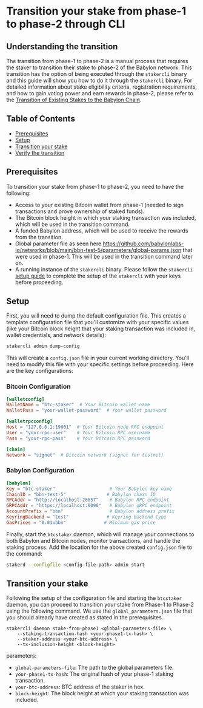 # Transition your stake from phase-1 to phase-2 through CLI

## Understanding the transition

The transition from phase-1 to phase-2 is a manual process that requires the 
staker to transition their stake to phase-2 of the Babylon network. 
This transition has the option of being executed through the `stakercli` binary 
and this guide will show you how to do it through the `stakercli` binary. For 
detailed information about stake eligibility 
criteria, registration requirements, and how to gain voting power and earn 
rewards in phase-2, please refer to the 
[Transition of Existing Stakes to the Babylon Chain](https://gist.github.com/vitsalis/9ebfd19bbde310e0bf4a70e7ab15a290).
<!-- TODO: Update link -->

## Table of Contents
- [Prerequisites](#prerequisites)
- [Setup](#setup)
- [Transition your stake](#transition-your-stake)
- [Verify the transition](#verify-the-transition)

## Prerequisites

To transition your stake from phase-1 to phase-2, you need to have the 
following:
- Access to your existing Bitcoin wallet from phase-1 (needed to sign transactions 
  and prove ownership of staked funds).
- The Bitcoin block height in which your staking transaction was included, which 
  will be used in the transition command.
- A funded Babylon address, which will be used to receive the rewards from the 
  transition.
- Global parameter file as seen here https://github.com/babylonlabs-io/networks/blob/main/bbn-test-5/parameters/global-params.json 
  that were used in phase-1. This will be used in the transition command later 
  on.
- A running instance of the `stakercli` binary. Please follow the `stakercli` 
  [setup guide](../README.md#3-btc-staker-installation) to complete the setup of 
  the `stakercli` with your keys before proceeding.

## Setup 

First, you will need to dump the default configuration file. This creates a 
template configuration file that you'll customize with your specific values 
(like your Bitcoin block height that your staking transaction was included in, 
wallet credentials, and network details):

```bash
stakercli admin dump-config
```

This will create a `config.json` file in your current working directory. 
You'll need to modify this file with your specific settings before proceeding. 
Here are the key configurations:

### Bitcoin Configuration
```toml
[walletconfig]
WalletName = "btc-staker"  # Your Bitcoin wallet name
WalletPass = "your-wallet-password"  # Your wallet password

[walletrpcconfig]
Host = "127.0.0.1:19001"  # Your Bitcoin node RPC endpoint
User = "your-rpc-user"    # Your Bitcoin RPC username
Pass = "your-rpc-pass"    # Your Bitcoin RPC password

[chain]
Network = "signet"  # Bitcoin network (signet for testnet)
```

### Babylon Configuration
```toml
[babylon]
Key = "btc-staker"                    # Your Babylon key name
ChainID = "bbn-test-5"               # Babylon chain ID
RPCAddr = "http://localhost:26657"    # Babylon RPC endpoint
GRPCAddr = "https://localhost:9090"   # Babylon gRPC endpoint
AccountPrefix = "bbn"                 # Babylon address prefix
KeyringBackend = "test"              # Keyring backend type
GasPrices = "0.01ubbn"              # Minimum gas price
```

Finally, start the `btcstaker` daemon, which will manage your connections to both 
Babylon and Bitcoin nodes, monitor transactions, and handle the staking process.
Add the location for the above created `config.json` file to the command:

```bash
stakerd --configfile <config-file-path> admin start
```

## Transition your stake

Following the setup of the configuration file and starting the `btcstaker` 
daemon, you can proceed to transition your stake from Phase-1 to Phase-2 using 
the following command. We use the `global_parameters.json` file that you should 
already have created as stated in the prerequisites.

```shell
stakercli daemon stake-from-phase1 <global-parameters-file> \
    --staking-transaction-hash <your-phase1-tx-hash> \
    --staker-address <your-btc-address> \
    --tx-inclusion-height <block-height>
```

parameters:
- `global-parameters-file`: The path to the global parameters file.
- `your-phase1-tx-hash`: The original hash of your phase-1 staking transaction.
- `your-btc-address`: BTC address of the staker in hex.
- `block-height`: The block height at which your staking transaction was 
  included.
